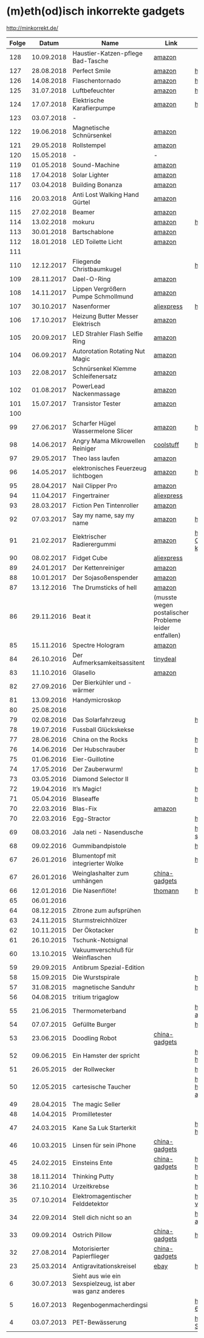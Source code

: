 # (m)eth(od)isch inkorrekte gadgets

http://minkorrekt.de/

| Folge | Datum      | Name                                | Link                                                                                                                                                                 | Anmerkungen                                                                                                                                                 |
| ------|------------|-------------------------------------|----------------------------------------------------------------------------------------------------------------------------------------------------------------------| ------------------------------------------------------------------------------------------------------------------------------------------------------------|
| 128   | 10.09.2018 | Haustier-Katzen-pflege Bad-Tasche   | [amazon](https://www.amazon.de/TOOGOO-Haustier-Katzen-pflege-waschende-Rueckhalte-Polyester-Ineinander-Ausschnitt-Naegel-Medizin-Fuetterung/dp/B07B9P9RFH/ref=as_li_ss_tl?_encoding=UTF8&psc=1&ref_=yo_ii_img&linkCode=sl1&tag=minkorrekt-21&linkId=9ed867bf6fdeff2037f5362341c3b6ea&language=de_DE) |                                       |
| 127   | 28.08.2018 | Perfect Smile                       | [amazon](https://www.amazon.de/Perfect-Smile-unglaublichen-wiederverwendbaren-abnehmbaren/dp/B01NBYWNXV/ref=sr_1_1?ie=UTF8&qid=1535889245&sr=8-1&keywords=perfect+smile)       | http://www.perfectsmileteeth.com/                                                                                                                           |
| 126   | 14.08.2018 | Flaschentornado                     | [amazon](https://www.amazon.de/EDUPLAY-800460-Flaschentornado-5er-Set/dp/B00ST0XCYY/ref=as_li_ss_tl?ie=UTF8&qid=1534231199&sr=8-1&keywords=flaschentornado&th=1&linkCode=sl1&tag=minkorrekt-21&linkId=cba2c2a87cef4c515cb650ae7eefea79&language=de_DE) | https://www.youtube.com/watch?v=Z-Ze0zZKho4                                         |
| 125   | 31.07.2018 | Luftbefeuchter                      | [amazon](https://amzn.to/2Kcm4m5) | https://youtu.be/rtz4mJFsPu0 |
| 124   | 17.07.2018 | Elektrische Karafierpumpe           | [amazon](https://www.amazon.de/Svpro-Weinbel%C3%BCfter-Automatischer-Batteriebetrieben-Luftsprudler/dp/B01M349O9J/ref=as_li_ss_tl?ie=UTF8&qid=1531723797&sr=8-1&keywords=elektrischer+dekanter+apfel&linkCode=sl1&tag=minkorrekt-21&linkId=96ff3f2ac2641acfbea6b301b87c4fc1) | https://www.youtube.com/watch?v=eyFGdQsuHtw&feature=youtu.be  |
| 123   | 03.07.2018 | -                                   |                                                                                                                                                                      |                                                                                  |
| 122   | 19.06.2018 | Magnetische Schnürsenkel            | [amazon](https://www.amazon.de/Magnetischen-Schn%C3%BCrsenkel-Magnetverschluss-Schuhe-Schwarz/dp/B0748KLKTC/ref=as_li_ss_tl?ie=UTF8&qid=1529479488&sr=8-2&keywords=zubits&linkCode=sl1&tag=minkorrekt-21&linkId=ffb900e8f7b07b70d66bb1a052bc253a) |                                                                                          |
| 121   | 29.05.2018 | Rollstempel                         | [amazon](https://amzn.to/2szDceP)                                                                                                                                               |                                                                                                                                                             |
| 120   | 15.05.2018 | -                                   | -                                                                                                                                                                               |                                                                                                                                                             | 
| 119   | 01.05.2018 | Sound-Machine                       | [amazon](https://www.amazon.de/Geräusch-Generator-SOUND-MACHINE-Fun-Knopfdruck/dp/B00D9DZ94M)                                                                                   |                                                                                                                                                             |  
| 118   | 17.04.2018 | Solar Lighter                       | [amazon](https://www.amazon.de/jiaqinsheng-Outdoor-Beleuchtung-Feuerzeug-Parabolreflektor/dp/B0745QXYX6)                                                                        |                                                                                                                                                             |  
| 117   | 03.04.2018 | Building Bonanza                    | [amazon](https://www.amazon.de/Bausteinbank-TKSTAR-Wiederverwendbaren-Selbstklebenden-Grundplatten/dp/B077D598M2)                                                               |                                                                                                                                                             |  
| 116   | 20.03.2018 | Anti Lost Walking Hand Gürtel       | [amazon](https://www.amazon.de/Locisne-Anti-verloren-Handgelenk-Sicherheit-Kleinkind/dp/B071CVSD6H)                                                                             |                                                                                                                                                             |  
| 115   | 27.02.2018 | Beamer                              | [amazon](https://www.amazon.de/DR-Q-Projektor-Videoprojektor-Schnittstelle-Multimedien-weiß/dp/B073TTWRXG)                                                                      |                                                                                                                                                             |  
| 114   | 13.02.2018 | mokuru                              | [amazon](https://www.amazon.de/Mokuru-70700-mokuru-70700-Genbu-schwarz/dp/B073B99J4H)                                                                                           | https://www.kickstarter.com/projects/1038095377/mokuru-the-amazing-desk-toy-that-you-can-take-anyw                                                          |
| 113   | 30.01.2018 | Bartschablone                       | [amazon](https://www.amazon.de/schablone-Bartkamm-Gebrauchsanleitung-Bartlinie-Symetrischer/dp/B01MS9HWPD)                                                                      |                                                                                                                                                             |  
| 112   | 18.01.2018 | LED Toilette Licht                  | [amazon](https://www.amazon.de/Flying-Rabbit-Bewegungssensor-Batteriebetriebenes-Toilettenlicht/dp/B077Z5MWWD)                                                                  |                                                                                                                                                             |  
| 111   |            |                                     |                                                                                                                                                                                 |                                                                                                                                                             | 
| 110   | 12.12.2017 | Fliegende Christbaumkugel           |                                                                                                                                                                                 | https://www.dropbox.com/sh/nm8474sf0f03gjp/AAA-H22aSHKkJwPLP_1WkPvoa?dl=0&preview=IMG_7162.jpg                                                              |
| 109   | 28.11.2017 | Dael-O-Ring                         | [amazon](https://www.amazon.de/Unbekannt-612001-Dael-O-Ring-Geduldsspiel/dp/B004NL46A2)                                                                                          |                                                                                                                                                             |  
| 108   | 14.11.2017 | Lippen Vergrößern Pumpe Schmollmund | [amazon](https://www.amazon.de/JUSTFOX-Lippen-Vergrößern-Schmollmund-Selfie/dp/B01FDZB5IW)                                                                                       |                                                                                                                                                             |  
| 107   | 30.10.2017 | Nasenformer                         | [aliexpress](https://de.aliexpress.com/item/CkeyiN-Electric-High-Nose-Up-Lifter-U-Shaping-Shaper-Lifting-Bridge-Straightening-Silicone-Gel-Corrector-Slimming/32815599280.html) | https://www.dropbox.com/sh/8dgahnovu982udp/AACqEuVIZk2og7giU4xhHtdpa?dl=0                                                                                   |
| 106   | 17.10.2017 | Heizung Butter Messer Elektrisch    | [amazon](https://www.amazon.de/gp/product/B07193T7MK)                                                                                                                            |                                                                                                                                                             | 
| 105   | 20.09.2017 | LED Strahler Flash Selfie Ring      | [amazon](https://www.amazon.de/Lictin-Strahler-Smartphones-Tablets-Helligkeit/dp/B06Y6682LB)                                                                                     |                                                                                                                                                             | 
| 104   | 06.09.2017 | Autorotation Rotating Nut Magic     | [amazon](https://www.amazon.de/Aussel-Props-Autorotation-Rotating-Gimmick/dp/B01MXEKIY9)                                                                                         |                                                                                                                                                             | 
| 103   | 22.08.2017 | Schnürsenkel Klemme Schleifenersatz | [amazon](https://www.amazon.de/Schnürsenkel-praktisch-rutschfest-Schuhe-Schnalle/dp/B07416S8ML)                                                                                  |                                                                                                                                                             | 
| 102   | 01.08.2017 | PowerLead Nackenmassage             | [amazon](https://www.amazon.de/PowerLead-Nackenmassager-Therapeutic-Schulter-Pain-Kopfschmerzen/dp/B06XG1H159)                                                                   |                                                                                                                                                             | 
| 101   | 15.07.2017 | Transistor Tester                   | [amazon](https://www.amazon.de/gp/product/B00XKMZX66/)                                                                                                                           |                                                                                                                                                             | 
| 100   |            |        	                           |                                                                                                                                                                                 |                                                                                                                                                             | 
| 99    | 27.06.2017 | Scharfer Hügel Wassermelone Slicer  | [amazon](https://www.amazon.com/Watermelon-Slicer-Corer-Fruit-GoQK/dp/B01D1HG9GW)                                                                                               | https://www.youtube.com/watch?v=Brih4815fQA                                                                                                                 |
| 98    | 14.06.2017 | Angry Mama Mikrowellen Reiniger     | [coolstuff](https://www.coolstuff.de/Mikrowellenreiniger-Angry-Mama)                                                                                                            | https://www.youtube.com/watch?v=r7Aj_uFx1ZY                                                                                                                 |
| 97    | 29.05.2017 | Theo lass laufen                    | [amazon](https://www.amazon.com/Wind-powered-Animaris-Ordis-Parvus-Strandbeest/dp/B00AM6W76W)                                                                                   |                                                                                                                                                             |
| 96    | 14.05.2017 | elektronisches Feuerzeug lichtbogen | [amazon](https://www.amazon.de/Aokvic-elektronisches-Feuerzeug-aufladbar-lichtbogen/dp/B01L1UPNZY)                                                                              | https://www.dropbox.com/sc/am2flv4d24tmwjc/AAA-xkucuvzdQljE7jHPs9fSa                                                                                        |
| 95    | 28.04.2017 | Nail Clipper Pro                    | [amazon](https://www.amazon.de/gp/product/B01N7MU0AW)                                                                                                                           |                                                                                                                                                             |
| 94    | 11.04.2017 | Fingertrainer                       | [aliexpress](https://de.aliexpress.com/item/1-Pc-Hand-palm-Finger-Resistance-Simulators-Bands-Finger-Stretcher-Hand-Exerciser-Grip-Strength-Wrist-Exercise/32813196842.html)    |                                                                                                                                                             | 
| 93    | 28.03.2017 | Fiction Pen Tintenroller            | [amazon](https://www.amazon.de/gp/product/B005ELBX92)                                                                                                                           |                                                                                                                                                             |
| 92    | 07.03.2017 | Say my name, say my name            | [amazon](https://www.amazon.de/gp/product/B01F0TGFAO)                                                                                                                           | https://www.youtube.com/watch?v=sKTee-ytB7Q&feature=youtu.be                                                                                                |
| 91    | 21.02.2017 | Elektrischer Radierergummi          | [amazon](https://www.amazon.de/gp/product/B01LXE6J7J) | https://photos.google.com/share/AF1QipMpmc7-C9ELnEVdNoVgVSqUdB2vEycLNOvQdtJwC514SOf26h1MGhmUn51B8m023g?key=SmhUZWkzOE01NlNTSU4zdU9aRlZLWlFqRzRTWmZn |
| 90    | 08.02.2017 | Fidget Cube                         | [aliexpress](https://de.aliexpress.com/item/Size-3-3-3-3cm-Fidget-Cube-Toy-A-Viny-Desk-Spin-Anti-stress-Fidget-Toy/32838901541.html)                                            | 
| 89    | 24.01.2017 | Der Kettenreiniger                  | [amazon](https://www.amazon.de/gp/product/B01GKPD46A/ref=as_li_tl?ie=UTF8&camp=1638&creative=6742&creativeASIN=B01GKPD46A&linkCode=as2&tag=minkorrekt-21)                       | 
| 88    | 10.01.2017 | Der Sojasoßenspender                | [amazon](https://www.amazon.de/gp/product/B01E9WCFO8/ref=as_li_tl?ie=UTF8&camp=1638&creative=6742&creativeASIN=B01E9WCFO8&linkCode=as2&tag=minkorrekt-21)                       | 
| 87    | 13.12.2016 | The Drumsticks of hell              | [amazon](https://www.amazon.de/Yosoo%C2%AE-P%C3%A4dagogische-Spielzeug-Elektronisches-Schlagzeug-Elektronische/dp/B00W3EFJSY/ref=as_li_ss_tl?ie=UTF8&qid=1481614762&sr=8-1&keywords=drumsticks+spielzeug&linkCode=ll1&tag=minkorrekt-21&linkId=9682bbeeeb100e4138532d83fd681994) | 
| 86    | 29.11.2016 | Beat it                             | (musste wegen postalischer Probleme leider entfallen) | 
| 85    | 15.11.2016 | Spectre Hologram                    | [amazon](https://www.amazon.de/gp/product/B01CO0EW34/ref=as_li_tl?ie=UTF8&camp=1638&creative=6742&creativeASIN=B01CO0EW34&linkCode=as2&tag=minkorrekt-21)                       | 
| 84    | 26.10.2016 | Der Aufmerksamkeitsassitent         | [tinydeal](http://www.tinydeal.com/anti-sleep-alarm-drive-alert-driver-awake-driver-alarm-truck-tool-p-159085.html)                                                             | 
| 83    | 11.10.2016 | Glasello                            | [amazon](https://www.amazon.de/gp/product/B01KK8NBE8/ref=as_li_tl?ie=UTF8&camp=1638&creative=6742&creativeASIN=B01KK8NBE8&linkCode=as2&tag=minkorrekt-21)                       | 
| 82    | 27.09.2016 | Der Bierkühler und -wärmer          |  | 
| 81    | 13.09.2016 | Handymicroskop                      |  | 
| 80    | 25.08.2016 |                                     |  | 
| 79    | 02.08.2016 | Das Solarfahrzeug                   |  | https://www.dropbox.com/sc/cmmohck718gag13/AADPZE848u9mIbr3Pv18FyZ1a | 
| 78    | 19.07.2016 | Fussball Glückskekse                |  | 
| 77    | 28.06.2016 | China on the Rocks                  |  | https://goo.gl/photos/df3p1YxNC8VJ9yxdA | 
| 76    | 14.06.2016 | Der Hubschrauber                    |  | https://goo.gl/photos/ccXMyYPcDnfjsH339 https://goo.gl/photos/qkB9XwnLVX3uVUNFA | 
| 75    | 01.06.2016 | Eier-Guillotine                     |  | 
| 74    | 17.05.2016 | Der Zauberwurm!                     |  | https://goo.gl/photos/XACvQkVdiY7amQuAA | 
| 73    | 03.05.2016 | Diamond Selector II                 |  | 
| 72    | 19.04.2016 | It’s Magic!                         |  | https://goo.gl/photos/oH7k79JQXsLmnvoeA  | 
| 71    | 05.04.2016 | Blaseaffe                           |  | https://goo.gl/photos/DxPLmhY74xzDRi7W7 | 
| 70    | 22.03.2016 | Blas-Fix                            | [amazon](http://www.amazon.de/260205-BLASFIX-Spezialbohrer-Ostereier-Ausblasen/dp/B00BG4MQVK) | 
| 70    | 22.03.2016 | Egg-Stractor                        |  | https://www.youtube.com/watch?v=LY9-BS6snwM | 
| 69    | 08.03.2016 | Jala neti - Nasendusche             |  | https://get.google.com/albumarchive/107341743493109591753/album/AF1QipOvaDYAucGn9gildHwVe72AW7hFCiPf_IjDKTzQ?source=pwa | 
| 68    | 09.02.2016 | Gummibandpistole                    |  | https://picasaweb.google.com/107341743493109591753/Folge68?authuser=0&feat=directlink | 
| 67    | 26.01.2016 | Blumentopf mit integrierter Wolke   |  | https://youtu.be/DjUlNhEH9WA | 
| 67    | 26.01.2016 | Weinglashalter zum umhängen         | [china-gadgets](https://www.china-gadgets.de/weinglas-tragegurt/) | 
| 66    | 12.01.2016 | Die Nasenflöte!                     | [thomann](http://www.thomann.de/de/stoelzel_nasenfloete_750530.htm)                                                                                                        | https://picasaweb.google.com/107341743493109591753/Folge66?authuser=0&feat=directlink | 
| 65    | 06.01.2016 |                                     |  | 
| 64    | 08.12.2015 | Zitrone zum aufsprühen              |  | 
| 63    | 24.11.2015 | Sturmstreichhölzer                  |  | 
| 62    | 10.11.2015 | Der Ökotacker                       |  | https://picasaweb.google.com/107341743493109591753/Folge62?authuser=0&feat=directlink | 
| 61    | 26.10.2015 | Tschunk-Notsignal                   |  | 
| 60    | 13.10.2015 | Vakuumverschluß für Weinflaschen    |  | 
| 59    | 29.09.2015 | Antibrum Spezial-Edition            |  | 
| 58    | 15.09.2015 | Die Wurstspirale                    |  | https://www.youtube.com/watch?v=PTMZoYDRQGU | 
| 57    | 31.08.2015 | magnetische Sanduhr                 |  | https://www.youtube.com/watch?v=_8HcXSy47Ec | 
| 56    | 04.08.2015 | tritium trigaglow                   |  | 
| 55    | 21.06.2015 | Thermometerband                     |  | https://picasaweb.google.com/107341743493109591753/FeverscanAusFolge55?authuser=0&authkey=Gv1sRgCPuPi6n92a3JUQ&feat=directlink | 
| 54    | 07.07.2015 | Gefüllte Burger                     |  | https://picasaweb.google.com/107341743493109591753/Folge54?authuser=0&feat=directlink | 
| 53    | 23.06.2015 | Doodling Robot                      | [china-gadgets](http://www.china-gadgets.de/gadget/kritzelroboter/) | 
| 52    | 09.06.2015 | Ein Hamster der spricht             |  | https://plus.google.com/photos/107341743493109591753/albums/6158114702726364257?authkey=CLOcr-HLl6j52QE https://www.youtube.com/watch?v=_vCzL8Ef8OU | 
| 51    | 26.05.2015 | der Rollwecker                      |  | https://plus.google.com/photos/107341743493109591753/albums/6152747817149663329?authkey=CM3QxJLXorb1Xg  | 
| 50    | 12.05.2015 | cartesische Taucher                 |  | https://plus.google.com/photos/107341743493109591753/albums/6147869543345651553?authkey=CICgxM6F5o3tfQ http://youtu.be/2ejoDXtRoqk https://www.geo.de/geolino/basteln/4339-rtkl-experiment-so-baut-ihr-einen-kartesischen-angler | 
| 49    | 28.04.2015 | The magic Seller                    |  | 
| 48    | 14.04.2015 | Promilletester                      |  | 
| 47    | 24.03.2015 | Kane Sa Luk Starterkit              |  | https://www.youtube.com/watch?v=YbE6TSSChjw https://plus.google.com/photos/107341743493109591753/albums/6129728794597640529?authkey=CP-F-qr_zOeebg | 
| 46    | 10.03.2015 | Linsen für sein iPhone              | [china-gadgets](https://www.china-gadgets.de/aufklemmbare-objektive-smartphone/) | 
| 45    | 24.02.2015 | Einsteins Ente                      | [china-gadgets](https://www.china-gadgets.de/einsteins-ente/)                                                                                                              | https://plus.google.com/photos/107341743493109591753/albums/6119168711095110033?authkey=CIKOg5y8rKruqwE http://youtu.be/onZoQ2jUFrA | 
| 38    | 18.11.2014 | Thinking Putty                      |  | https://plus.google.com/photos/107341743493109591753/albums/6082972802986040801?authkey=CNau4s79svvCAw |
| 36    | 21.10.2014 | Urzeitkrebse                        |  | https://plus.google.com/photos/107341743493109591753/albums/6072565318128376257?authkey=CPHtw86KtMrNnAE |
| 35    | 07.10.2014 | Elektromagentischer Felddetektor    |  | https://get.google.com/albumarchive/107341743493109591753/album/AF1QipOgmBuHd6LkA5B-vxkl4clloH6vmGvg98utaR7T/AF1QipNUk4U-4hwu7UVD8Bqr7TLSOP45KxQ8tXQ9T6AL               |
| 34    | 22.09.2014 | Stell dich nicht so an                || https://plus.google.com/photos/107341743493109591753/album/6062023849809155153/6062023854249223650?authkey=COq_3qag7uqqfw                                               |
| 33    | 09.09.2014 | Ostrich Pillow                      | [china-gadgets](https://gadgets-china.de/ostrich-pillow-straussenkissen-kissen/) | https://plus.google.com/photos/107341743493109591753/albums/6057373857386305121?authkey=CIX1m-b5rq6FDg |
| 32    | 27.08.2014 | Motorisierter Papierflieger         | [china-gadgets](https://www.china-gadgets.de/papierflieger-elektromotor-power-up/) | 
| 23    | 25.03.2014 | Antigravitationskreisel             | [ebay](https://www.ebay.de/itm/160586911447?lpid=91&clk_rvr_id=607955738018) | https://www.youtube.com/watch?v=899osYL0hpY | 
|  6    | 30.07.2013 | Sieht aus wie ein Sexspielzeug, ist aber was ganz anderes | | |
|  5    | 16.07.2013 | Regenbogenmacherdingsi              |  | https://get.google.com/albumarchive/107341743493109591753/album/AF1QipMcpwcXSvZtPHACwfwI-6DUqKCPgXn8V6PAtOR3?source=pwa |
|  4    | 03.07.2013 | PET-Bewässerung                     |  | https://get.google.com/albumarchive/107341743493109591753/album/AF1QipOFHLdJGRd-SuBmG1JxGm0DIJf3Q43jrNrBWJgR?source=pwa&authKey=CPPL1prh7MSrQQ |

